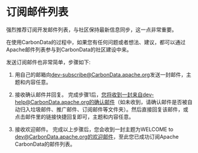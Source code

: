 # 订阅邮件列表

强烈推荐订阅开发邮件列表，与社区保持最新信息同步，这一点非常重要。

在使用CarbonData的过程中，如果您有任何问题或者想法、建议，都可以通过Apache邮件列表参与到CarbonData的社区建设中来。

发送订阅邮件也非常简单，步骤如下:

1. 用自己的邮箱向[dev-subscribe@CarbonData.apache.org](mailto:dev-subscribe@CarbonData.apache.org)发送一封邮件，主题和内容任意。

2. 接收确认邮件并回复。 完成步骤1后，您将收到一封来自dev-help@CarbonData.apache.org的确认邮件（如未收到，请确认邮件是否被自动归入垃圾邮件、推广邮件、订阅邮件等文件夹）。然后直接回复该邮件，或点击邮件里的链接快捷回复即可，主题和内容任意。

3. 接收欢迎邮件。 完成以上步骤后，您会收到一封主题为WELCOME to dev@CarbonData.apache.org的欢迎邮件，至此您已成功订阅Apache CarbonData的邮件列表。

